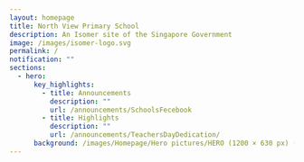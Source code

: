 ```yaml
---
layout: homepage
title: North View Primary School
description: An Isomer site of the Singapore Government
image: /images/isomer-logo.svg
permalink: /
notification: ""
sections:
  - hero:
      key_highlights:
        - title: Announcements
          description: ""
          url: /announcements/SchoolsFecebook
        - title: Highlights
          description: ""
          url: /announcements/TeachersDayDedication/
      background: /images/Homepage/Hero pictures/HERO (1200 × 630 px) (1).gif
---
```

